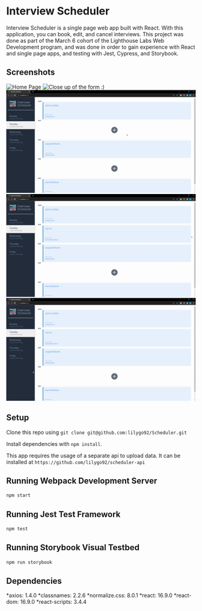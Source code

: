 # Interview Scheduler

Interview Scheduler is a single page web app built with React. With this application, you can book, edit, and cancel interviews. This project was done as part of the March 6 cohort of the Lighthouse Labs Web Development program, and was done in order to gain experience with React and single page apps, and testing with Jest, Cypress, and Storybook. 

## Screenshots

![Home Page](https://user-images.githubusercontent.com/107281344/235046650-3d74c76b-ba93-4617-8541-7fa7eab5958d.png)
![Close up of the form :)](https://user-images.githubusercontent.com/107281344/235046672-9bd3a7c8-e0be-4af4-bbfd-e0f280acb6b6.png)
![Creating a new interview](https://raw.githubusercontent.com/lilygo92/Scheduler/master/docs/Scheduler_Create.gif)
![Editing a booked interview](https://raw.githubusercontent.com/lilygo92/Scheduler/master/docs/Scheduler_Edit.gif)
![Deleting a booked interview](https://raw.githubusercontent.com/lilygo92/Scheduler/master/docs/Scheduler_Delete.gif)

## Setup

Clone this repo using ```git clone git@github.com:lilygo92/Scheduler.git```

Install dependencies with `npm install`.

This app requires the usage of a separate api to upload data. It can be installed at ```https://github.com/lilygo92/scheduler-api```

## Running Webpack Development Server

```sh
npm start
```

## Running Jest Test Framework

```sh
npm test
```

## Running Storybook Visual Testbed

```sh
npm run storybook
```

## Dependencies
  *axios: 1.4.0
  *classnames: 2.2.6
  *normalize.css: 8.0.1
  *react: 16.9.0
  *react-dom: 16.9.0
  *react-scripts: 3.4.4
